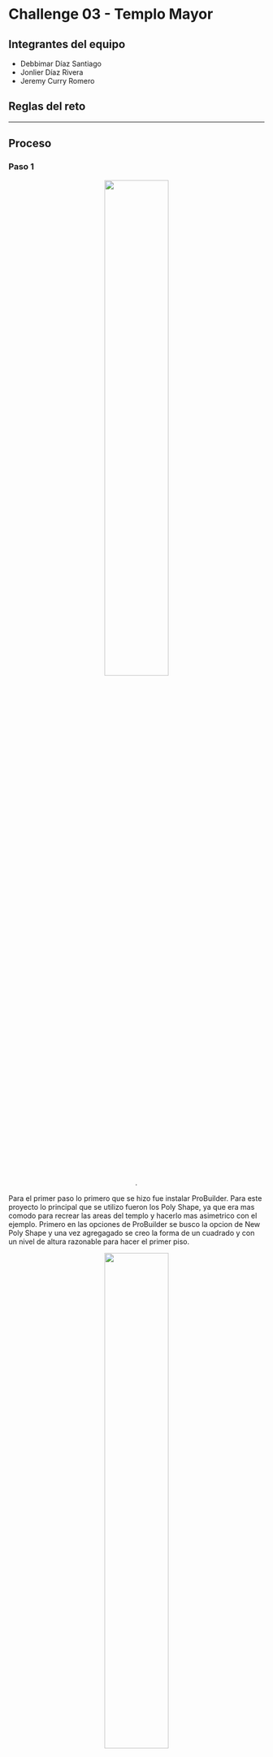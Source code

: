 # Challenge 03 - Templo Mayor

## Integrantes del equipo
- Debbimar Díaz Santiago
- Jonlier Díaz Rivera
- Jeremy Curry Romero

## Reglas del reto


---

## Proceso

### Paso 1
<div align="center">
  <img src="1.png" width="50%" />
  <p><i>.</i></p>
</div>

Para el primer paso lo primero que se hizo fue instalar ProBuilder. Para este proyecto lo principal que se utilizo fueron los Poly Shape, ya que era mas comodo para recrear las areas del templo y hacerlo mas asimetrico con el ejemplo. Primero en las opciones de ProBuilder se busco la opcion de New Poly Shape y una vez agregagado se creo la forma de un cuadrado y con un nivel de altura razonable para hacer el primer piso. 

<div align="center">
  <img src="2.png" width="50%" />
  <p><i>.</i></p>
</div>

### Paso 2
<div align="center">
  <img src="3.png" width="50%" />
  <p><i>.</i></p>
</div>

<div align="center">
  <img src="4.png" width="50%" />
  <p><i>.</i></p>
</div>

Aqui con la misma herramienta del Poly Shape se agregaron unos puntos en las esquinas para hundir las puntas y recrear esa esquina peculiar que tiene el frente de cada piso del templo.

### Paso 3
<div align="center">
  <img src="5.png" width="50%" />
  <p><i>.</i></p>
</div>

<div align="center">
  <img src=6.png" width="50%" />
  <p><i>.</i></p>
</div>

Con la misma herramienta del Poly Shape y los puntos de los vertices que ya estaban, se estiraron hacia atras los de la esquina de arriba para crear ese relieve en el frente del piso.

### Paso 4

Este mismo proceso se repitio para los 3 pisos restantes pero cada uno con menor tamano para recrear esa forma de piramide.

<div align="center">
  <img src="7.png" width="50%" />
  <p><i>.</i></p>
</div>

### Paso 5
<div align="center">
  <img src="8.png" width="50%" />
  <p><i>.</i></p>
</div>

Luego de haber terminado los pisos con los shapes de ProBuilder nos vamos a New Shape y elegimos la opcion de Door. Como son dos casillas que hay que colocar arriba del Templo pues le dimos duplicate para tener la idea.

### Paso 6
<div align="center">
  <img src="9.png" width="50%" />
  <p><i>.</i></p>
</div>

Despues de tener esos shapes de Door colocados en sus respectivas posiciones pues se fue a Game Object y en figuras 3D se agrego un cubo. Ese cubo con la herramienta de escala se aplano y estiro al tamano del marco y con la herramienta de mover se coloco en la esquina del marco de el objeto Door. Se duplico este objeto y se giro unos 90 grados y coloco en la otra esquina, este proceso se repitio para ambas casillas y todos los lados correspondientes excepto la del frente.

### Paso 7
<div align="center">
  <img src="10.png" width="50%" />
  <p><i>.</i></p>
</div>

Se hizo un cubo y con las herramientas de los vertices y esquinas se estiro hacia arriba para hacer el efecto "techo a dos aguas" o mas o menos parecido. Por ultimo se agrego otro cubo de los objetos 3D el cual se estiro y se hizo un poco mas corto para cubrir el marco de arriba de la casilla y asi tener una entrada mas pequena. El objeto se duplica y se coloca en la otra casilla.

<div align="center">
  <img src="11.png" width="50%" />
  <p><i>.</i></p>
</div>

### Paso 8
<div align="center">
  <img src="12.png" width="50%" />
  <p><i>Templo Mayor en proceso.</i></p>
</div>

Luego para no danar nada se puso la opcion de bloquear los objetos para precaver y no mover nada de su sitio. Con las opciones de Pro Builder se fue a New Shape y elegimos un cubo. Ese cubo se estiro mas o menos a la aultura general del templo y con la herramienta de rotar se coloco verticalmente a unos -40 grados negativos. Se coloco enfrente del templo a nivelado para recrear la escalera.

<div align="center">
  <img src="13.png" width="50%" />
  <p><i>.</i></p>
</div>

<div align="center">
  <img src="14.png" width="50%" />
  <p><i>.</i></p>
</div>

### Paso 9
<div align="center">
  <img src="15.png" width="50%" />
  <p><i>.</i></p>
</div>

Luego se duplico ese mismo cubo y con la herramienta de escala se encogio el ancho para hacer los bordes, se coloco un borde y luego se duplico para la de el centro y la otra esquina.

### Paso 10
<div align="center">
  <img src="16.png" width="50%" />
  <p><i>.</i></p>
</div>

Una vez teniamos la mayor parte del templo hecho, se va a objetos 3D y se agrega un terreno. Al terreno se le colocan las medidas de 250 en ancho, largo y altura, tambien un hightmap resolution de 257x257. Luego en internet se busco una imagen que cumpliera con la area respectiva en donde se encontraba este templo en sus tiempos, era mas o menos tierra, fango y un poco de pasto. La imagen se importo en el area de paint texture dentro de el inspector del terreno y se creo un layer y luego de agregar esa nueva pintura se aplico.

<div align="center">
  <img src="17.png" width="50%" />
  <p><i>.</i></p>
</div>

### Historia

### Experiencia Ganada
Debbimar - Haciendo este challenge por primera vez utilice la opcion de Poly Shape y me encanto. Es una herramienta muy util ya que era bastante sencilla y podia acomodarlo o tranformarlo de la forma que quisiera si tener que escoger la opcion y sin "restricciones", con esto me refiero a que tenia la libertad de tranformar un bloque de mil formas de manera sencilla. Fue interesante hacer este challenge ya que justamente en una clase de literatura estabamos hablando de este tema de el Popol Wuj y Texcoco.






